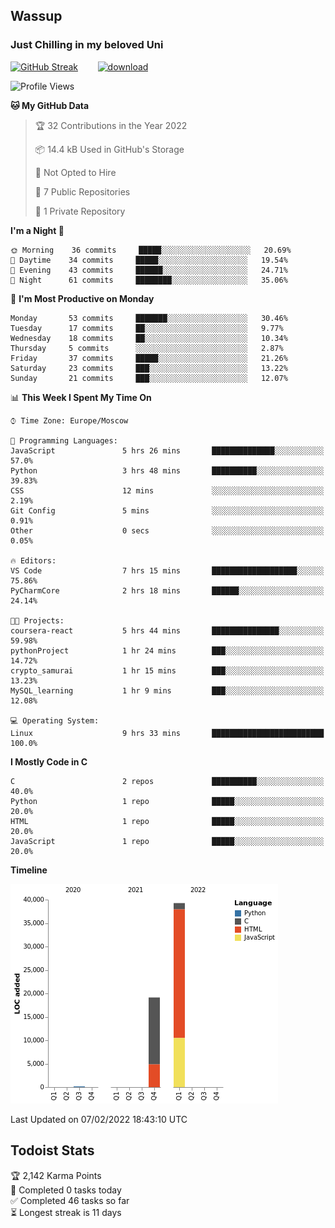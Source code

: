 ## Wassup 
### Just Chilling in my beloved Uni 

<!--
-->

[![GitHub Streak](http://github-readme-streak-stats.herokuapp.com?user=archeoss&theme=shades-of-purple&hide_border=true&date_format=j%20M%5B%20Y%5D)](https://git.io/streak-stats)&nbsp;&nbsp;&nbsp;&nbsp;&nbsp;&nbsp;&nbsp;&nbsp;[![download](https://user-images.githubusercontent.com/68448737/147796309-d8b65b1d-4dde-40d9-b03a-2b42aaa6cd43.jpeg)
](https://bmstu.ru/)

<!--START_SECTION:waka-->
![Profile Views](http://img.shields.io/badge/Profile%20Views-13-blue)

**🐱 My GitHub Data** 

> 🏆 32 Contributions in the Year 2022
 > 
> 📦 14.4 kB Used in GitHub's Storage 
 > 
> 🚫 Not Opted to Hire
 > 
> 📜 7 Public Repositories 
 > 
> 🔑 1 Private Repository 
 > 
**I'm a Night 🦉** 

```text
🌞 Morning    36 commits     █████░░░░░░░░░░░░░░░░░░░░   20.69% 
🌆 Daytime    34 commits     █████░░░░░░░░░░░░░░░░░░░░   19.54% 
🌃 Evening    43 commits     ██████░░░░░░░░░░░░░░░░░░░   24.71% 
🌙 Night      61 commits     ████████░░░░░░░░░░░░░░░░░   35.06%

```
📅 **I'm Most Productive on Monday** 

```text
Monday       53 commits     ███████░░░░░░░░░░░░░░░░░░   30.46% 
Tuesday      17 commits     ██░░░░░░░░░░░░░░░░░░░░░░░   9.77% 
Wednesday    18 commits     ██░░░░░░░░░░░░░░░░░░░░░░░   10.34% 
Thursday     5 commits      ░░░░░░░░░░░░░░░░░░░░░░░░░   2.87% 
Friday       37 commits     █████░░░░░░░░░░░░░░░░░░░░   21.26% 
Saturday     23 commits     ███░░░░░░░░░░░░░░░░░░░░░░   13.22% 
Sunday       21 commits     ███░░░░░░░░░░░░░░░░░░░░░░   12.07%

```


📊 **This Week I Spent My Time On** 

```text
⌚︎ Time Zone: Europe/Moscow

💬 Programming Languages: 
JavaScript               5 hrs 26 mins       ██████████████░░░░░░░░░░░   57.0% 
Python                   3 hrs 48 mins       ██████████░░░░░░░░░░░░░░░   39.83% 
CSS                      12 mins             ░░░░░░░░░░░░░░░░░░░░░░░░░   2.19% 
Git Config               5 mins              ░░░░░░░░░░░░░░░░░░░░░░░░░   0.91% 
Other                    0 secs              ░░░░░░░░░░░░░░░░░░░░░░░░░   0.05%

🔥 Editors: 
VS Code                  7 hrs 15 mins       ███████████████████░░░░░░   75.86% 
PyCharmCore              2 hrs 18 mins       ██████░░░░░░░░░░░░░░░░░░░   24.14%

🐱‍💻 Projects: 
coursera-react           5 hrs 44 mins       ███████████████░░░░░░░░░░   59.98% 
pythonProject            1 hr 24 mins        ███░░░░░░░░░░░░░░░░░░░░░░   14.72% 
crypto_samurai           1 hr 15 mins        ███░░░░░░░░░░░░░░░░░░░░░░   13.23% 
MySQL_learning           1 hr 9 mins         ███░░░░░░░░░░░░░░░░░░░░░░   12.08%

💻 Operating System: 
Linux                    9 hrs 33 mins       █████████████████████████   100.0%

```

**I Mostly Code in C** 

```text
C                        2 repos             ██████████░░░░░░░░░░░░░░░   40.0% 
Python                   1 repo              █████░░░░░░░░░░░░░░░░░░░░   20.0% 
HTML                     1 repo              █████░░░░░░░░░░░░░░░░░░░░   20.0% 
JavaScript               1 repo              █████░░░░░░░░░░░░░░░░░░░░   20.0%

```


**Timeline**

![Chart not found](https://raw.githubusercontent.com/archeoss/archeoss/master/charts/bar_graph.png) 


 Last Updated on 07/02/2022 18:43:10 UTC
<!--END_SECTION:waka-->

## Todoist Stats

<!-- TODO-IST:START -->
🏆  2,142 Karma Points           
🌸  Completed 0 tasks today           
✅  Completed 46 tasks so far           
⏳  Longest streak is 11 days
<!-- TODO-IST:END -->
